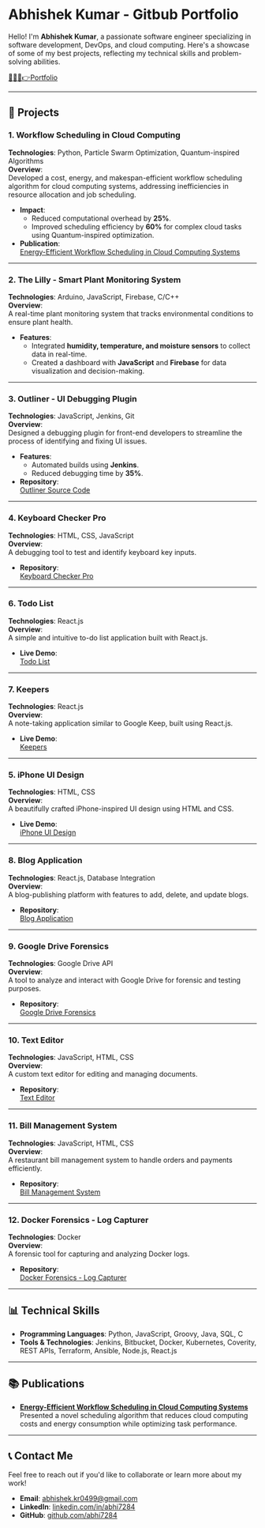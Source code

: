 # **Abhishek Kumar - Gitbub Portfolio**

Hello! I'm **Abhishek Kumar**, a passionate software engineer specializing in software development, DevOps, and cloud computing. Here's a showcase of some of my best projects, reflecting my technical skills and problem-solving abilities.

[👨🏻‍💼👉Portfolio](https://abhishek-resume.pages.dev/)

---

## **📂 Projects**

### **1. Workflow Scheduling in Cloud Computing**  
**Technologies**: Python, Particle Swarm Optimization, Quantum-inspired Algorithms  
**Overview**:  
Developed a cost, energy, and makespan-efficient workflow scheduling algorithm for cloud computing systems, addressing inefficiencies in resource allocation and job scheduling.  
- **Impact**:  
  - Reduced computational overhead by **25%**.  
  - Improved scheduling efficiency by **60%** for complex cloud tasks using Quantum-inspired optimization.  
- **Publication**:  
  [Energy-Efficient Workflow Scheduling in Cloud Computing Systems](https://www.researchgate.net/publication/384573849_Energy_Efficient_Workflow_Scheduling_in_Cloud_Computing_Systems_using_Particle_Swarm_Optimization)  

---

### **2. The Lilly - Smart Plant Monitoring System**  
**Technologies**: Arduino, JavaScript, Firebase, C/C++  
**Overview**:  
A real-time plant monitoring system that tracks environmental conditions to ensure plant health.  
- **Features**:  
  - Integrated **humidity, temperature, and moisture sensors** to collect data in real-time.  
  - Created a dashboard with **JavaScript** and **Firebase** for data visualization and decision-making.  

---

### **3. Outliner - UI Debugging Plugin**  
**Technologies**: JavaScript, Jenkins, Git  
**Overview**:  
Designed a debugging plugin for front-end developers to streamline the process of identifying and fixing UI issues.  
- **Features**:  
  - Automated builds using **Jenkins**.  
  - Reduced debugging time by **35%**.  
- **Repository**:  
  [Outliner Source Code](https://github.com/abhi7284/chrome-extension-outliner)  

---

### **4. Keyboard Checker Pro**  
**Technologies**: HTML, CSS, JavaScript  
**Overview**:  
A debugging tool to test and identify keyboard key inputs.  
- **Repository**:  
  [Keyboard Checker Pro](https://github.com/abhi7284/keyboard-checker-pro)  


---

### **6. Todo List**  
**Technologies**: React.js  
**Overview**:  
A simple and intuitive to-do list application built with React.js.  
- **Live Demo**:  
  [Todo List](https://i7gol.csb.app/)  

---

### **7. Keepers**  
**Technologies**: React.js  
**Overview**:  
A note-taking application similar to Google Keep, built using React.js.  
- **Live Demo**:  
  [Keepers](https://op26d.csb.app/)  

---

### **5. iPhone UI Design**  
**Technologies**: HTML, CSS  
**Overview**:  
A beautifully crafted iPhone-inspired UI design using HTML and CSS.  
- **Live Demo**:  
  [iPhone UI Design](https://oe3u4.csb.app/)  

---

### **8. Blog Application**  
**Technologies**: React.js, Database Integration  
**Overview**:  
A blog-publishing platform with features to add, delete, and update blogs.  
- **Repository**:  
  [Blog Application](https://github.com/abhi7284/blog-with-database)  

---

### **9. Google Drive Forensics**  
**Technologies**: Google Drive API  
**Overview**:  
A tool to analyze and interact with Google Drive for forensic and testing purposes.  
- **Repository**:  
  [Google Drive Forensics](https://github.com/abhi7284/google-drive-api-test)  

---

### **10. Text Editor**  
**Technologies**: JavaScript, HTML, CSS  
**Overview**:  
A custom text editor for editing and managing documents.  
- **Repository**:  
  [Text Editor](https://github.com/abhi7284/text-editor)  

---

### **11. Bill Management System**  
**Technologies**: JavaScript, HTML, CSS  
**Overview**:  
A restaurant bill management system to handle orders and payments efficiently.  
- **Repository**:  
  [Bill Management System](https://github.com/abhi7284/restaurant-management-system-)  

---

### **12. Docker Forensics - Log Capturer**  
**Technologies**: Docker  
**Overview**:  
A forensic tool for capturing and analyzing Docker logs.  
- **Repository**:  
  [Docker Forensics - Log Capturer](https://github.com/abhi7284/Docker-log-capture)  

---

## **📊 Technical Skills**
- **Programming Languages**: Python, JavaScript, Groovy, Java, SQL, C  
- **Tools & Technologies**: Jenkins, Bitbucket, Docker, Kubernetes, Coverity, REST APIs, Terraform, Ansible, Node.js, React.js  

---

## **📚 Publications**
- **[Energy-Efficient Workflow Scheduling in Cloud Computing Systems](https://www.researchgate.net/publication/384573849_Energy_Efficient_Workflow_Scheduling_in_Cloud_Computing_Systems_using_Particle_Swarm_Optimization)**  
Presented a novel scheduling algorithm that reduces cloud computing costs and energy consumption while optimizing task performance.  

---

## **📞 Contact Me**
Feel free to reach out if you'd like to collaborate or learn more about my work!  
- **Email**: abhishek.kr0499@gmail.com  
- **LinkedIn**: [linkedin.com/in/abhi7284](https://linkedin.com/in/abhi7284)  
- **GitHub**: [github.com/abhi7284](https://github.com/abhi7284)  
